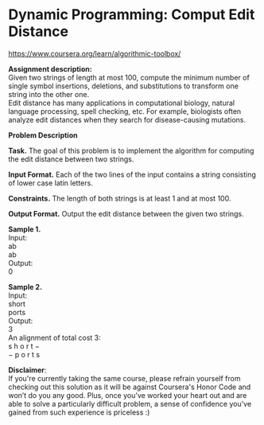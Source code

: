 # Dynamic Programming: Comput Edit Distance
https://www.coursera.org/learn/algorithmic-toolbox/

__Assignment description:__
<br/>
Given two strings of length at most 100, compute the minimum number of single symbol insertions, deletions, and substitutions to transform one string into the other one.
<br/>
Edit distance has many applications in computational biology, natural language processing, spell checking, etc. For example, biologists often analyze edit distances when they search for disease-causing mutations.
<br/>

__Problem Description__
<br/>

__Task.__ The goal of this problem is to implement the algorithm for computing the edit distance between two
strings.
<br/>

__Input Format.__
Each of the two lines of the input contains a string consisting of lower case latin letters.
<br/>

__Constraints.__
The length of both strings is at least 1 and at most 100.
<br/>

__Output Format.__
Output the edit distance between the given two strings.
<br/>

__Sample 1.__
<br/>
Input:
<br/>
ab
<br/>
ab
<br/>
Output:
<br/>
0
<br/>

__Sample 2.__
<br/>
Input:
<br/>
short
<br/>
ports
<br/>
Output:
<br/>
3
<br/>
An alignment of total cost 3:
<br/>
s h o r t −
<br/>
− p o r t s
<br/>

__Disclaimer__: 
<br/>
If you're currently taking the same course, please refrain yourself from checking out this solution as it will be against Coursera's Honor Code and won’t do you any good. Plus, once you've worked your heart out and are able to solve a particularly difficult problem, a sense of confidence you've gained from such experience is priceless :)
